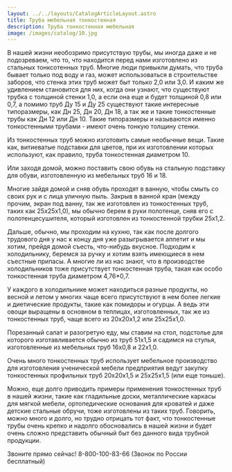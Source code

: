 ```yaml
---
layout: ../../layouts/CatalogArticleLayout.astro
title: Труба мебельная тонкостенная
description: Труба тонкостенная мебельная
image: /images/catalog/10.jpg
---
```


В нашей жизни необозримо присутствую трубы, мы иногда даже и не подозреваем, что то, что находится перед нами изготовлено из стальных тонксотенных труб. Многие люди привыкли думать, что труба бывает только под воду и газ, может использоваться в строительстве заборов, что стенка этих труб может быт только 2,0 или 3,0. И каким же удивлением становится для них, когда они узнают, что существуют трубка с толщиной стенки 1,0, а если она еще и будет толщиной 0,8 или 0,7, а помимо труб Ду 15 и Ду 25 существуют такие интересные типоразмеры, как Дн 25, Дн 20, Дн 18, а так же и такие тонкостенные трубы как Дн 12 или Дн 10. Такие типоразмеры и называются именно тонкостенными трубами - имеют очень тонкую толщину стенки.

Из тонкостенных труб можно изготовить самые необычные вещи. Такие как, витиеватые подставки для цветов, при их изготовлении которых используют, как правило, труба тонкостенная диаметром 10.

Или заходя домой, можно поставить свою обувь на стальную подставку для обуви, изготовленную из мебельных труб 16 и 18.

Многие зайдя домой и сняв обувь проходят в ванную, чтобы смыть со своих рук и с лица уличную пыль. Закрыв в ванной кран (между прочим, экран под ванну, так же изготовлен из тонкостенных труб, таких как 25х25х1,0), мы обычно берем в руки полотенце, сняв его с полотенцесушителя, который изготовлен из тонкостенной трубки 25х1,2.

Дальше, обычно, мы проходим на кухню, так как после долгого трудового дня у нас к концу дня уже разыгрывается аппетит и мы хотим, прейдя домой съесть, что-нибудь вкусное. Подходим к холодильнику, беремся за ручку и хотим взять имеющиеся в нем съестные припасы. А многие ли из нас знают, что в производстве холодильников тоже присутствует тонкостенная труба, такая как особо тонкостенная труба диаметром 4,76\*0,7.

У каждого в холодильнике может находиться разные продукты, но весной и летом у многих чаще всего присутствуют в нем более легкие и диетические продукты, такие как помидоры и огурцы. А ведь эти овощи выращены в основном в теплицах, изготовленных, так же из тонкостенных труб, чаще всего из 20х20х1,2 или 25х25х1,0.

Порезанный салат и разогретую еду, мы ставим на стол, подстолье для которого изготавливается обычно из труб 51х1,5 и садимся на стулья, изготовленные из мебельных труб 16x0,8 и 22x1,0.

Очень много тонкостенных труб использует мебельное производство для изготовления ученической мебели предприятия ведут закупку тонкостенных профильных труб 20x20x1,5 и 25x25x1,5 (или еще тоньше).

Можно, еще долго приводить примеры применения тонкостенных труб в нашей жизни, такие как гладильные доски, металлические каркасы для мягкой мебели, ортопедические основания для кроватей и даже детские стальные обручи, тоже изготовлены из таких труб. Говорить, можно много и долго, но трудно отрицать тот факт, что тонкостенные трубы очень крепко и надолго обосновались в нашей жизни и будет очень сложно представить обычный быт без данного вида трубной продукции.

Звоните прямо сейчас! 8-800-100-83-66 (Звонок по России бесплатный)
